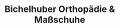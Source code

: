 ---
title: "Bichelhuber Orthopädie & Maßschuhe"
url: /kirchdorf-an-der-krems/bichelhuber-orthopaedie-und-massschuhe/
shop: Sanitätshaus
---